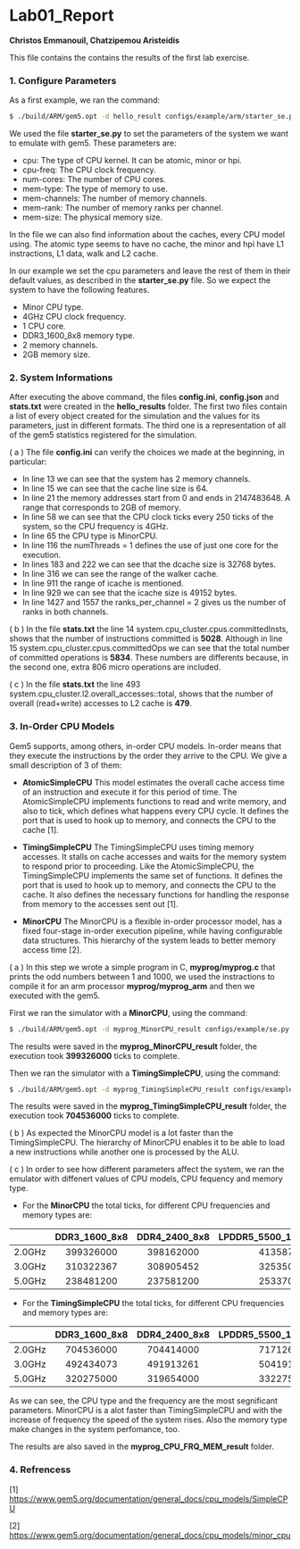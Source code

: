 # Lab01_Report
**Christos Emmanouil, Chatzipemou Aristeidis**

This file contains the contains the results of the first lab exercise.

### 1. Configure Parameters
As a first example, we ran the command:

```bash
$ ./build/ARM/gem5.opt -d hello_result configs/example/arm/starter_se.py --cpu="minor" "tests/test-progs/hello/bin/arm/linux/hello"
```
 
 We used the file **starter_se.py** to set the parameters of the system we want to emulate with gem5. These parameters are:
 
 - cpu: The type of CPU kernel. It can be atomic, minor or hpi.
 - cpu-freq: The CPU clock frequency.
 - num-cores: The number of CPU cores.
 - mem-type: The type of memory to use.
 - mem-channels: The number of memory channels.
 - mem-rank: The number of memory ranks per channel.
 - mem-size: The physical memory size.
 
 In the file we can also find information about the caches, every CPU model using. The atomic type seems to have no cache, the minor and hpi have L1 instractions, L1 data, walk and L2 cache.
 
 In our example we set the cpu parameters and leave the rest of them in their default values, as described in the **starter_se.py** file. So we expect the system to have the following features.

- Minor CPU type.
- 4GHz CPU clock frequency.
- 1 CPU core.
- DDR3_1600_8x8 memory type.
- 2 memory channels.
- 2GB memory size.

### 2. System Informations
After executing the above command, the files **config.ini**, **config.json** and **stats.txt** were created in the **hello_results** folder. The first two files contain a list of every object created for the simulation and the values for its parameters, just in different formats. The third one is a representation of all of the gem5 statistics registered for the simulation.

( a ) The file **config.ini** can verify the choices we made at the beginning, in particular:

- In line 13 we can see that the system has 2 memory channels.
- In line 15 we can see that the cache line size is 64.
- In line 21 the memory addresses start from 0 and ends in 2147483648. A range that corresponds to 2GB of memory.
- In line 58 we can see that the CPU clock ticks every 250 ticks of the system, so the CPU frequency is 4GHz.
- In line 65 the CPU type is MinorCPU.
- In line 116 the numThreads = 1 defines the use of just one core for the execution.
- In lines 183 and 222 we can see that the dcache size is 32768 bytes.
- In line 316 we can see the range of the walker cache.
- In line 911 the range of icache is mentioned.
- In line 929 we can see that the icache size is 49152 bytes.
- In line 1427 and 1557 the ranks_per_channel = 2 gives us the number of ranks in both channels.

( b ) In the file **stats.txt** the line 14 system.cpu_cluster.cpus.committedInsts, shows that the number of instructions committed is **5028**. Although in line 15 system.cpu_cluster.cpus.committedOps we can see that the total number of committed operations is **5834**. These numbers are differents because, in the second one, extra 806 micro operations are included.

( c ) In the file **stats.txt** the line 493 system.cpu_cluster.l2.overall_accesses::total, shows that the number of overall (read+write) accesses to L2 cache is **479**.

### 3. In-Order CPU Models
Gem5 supports, among others, in-order CPU models. In-order means that they execute the instructions by the order they arrive to the CPU. We give a small description of 3 of them:

- **AtomicSimpleCPU**
This model estimates the overall cache access time of an instruction and execute it for this period of time. The AtomicSimpleCPU implements functions to read and write memory, and also to tick, which defines what happens every CPU cycle. It defines the port that is used to hook up to memory, and connects the CPU to the cache [1].

- **TimingSimpleCPU**
The TimingSimpleCPU uses timing memory accesses. It stalls on cache accesses and waits for the memory system to respond prior to proceeding. Like the AtomicSimpleCPU, the TimingSimpleCPU implements the same set of functions. It defines the port that is used to hook up to memory, and connects the CPU to the cache. It also defines the necessary functions for handling the response from memory to the accesses sent out [1].

- **MinorCPU**
The MinorCPU is a flexible in-order processor model, has a fixed four-stage in-order execution pipeline, while having configurable data structures. Τhis hierarchy of the system leads to better memory access time [2].

( a ) In this step we wrοte a simple program in C, **myprog/myprog.c** that prints the odd numbers between 1 and 1000, we used the instractions to compile it for an arm processor **myprog/myprog_arm** and then we executed with the gem5.

First we ran the simulator with a **MinorCPU**, using the command:

```bash
$ ./build/ARM/gem5.opt -d myprog_MinorCPU_result configs/example/se.py --cpu-type=MinorCPU --caches -c 'myprog/myprog_arm'
```

The results were saved in the **myprog_MinorCPU_result** folder, the execution took **399326000** ticks to complete.

Then we ran the simulator with a **TimingSimpleCPU**, using the command:

```bash
$ ./build/ARM/gem5.opt -d myprog_TimingSimpleCPU_result configs/example/se.py --cpu-type=TimingSimpleCPU --caches -c 'myprog/myprog_arm'
```

The results were saved in the **myprog_TimingSimpleCPU_result** folder, the execution took **704536000** ticks to complete.

( b ) As expected the MinorCPU model is a lot faster than the TimingSimpleCPU. The hierarchy of MinorCPU enables it to be able to load a new instructions while another one is processed by the ALU.

( c ) In order to see how different parameters affect the system, we ran the emulator with diffenert values of CPU models, CPU fequency and memory type.

- For the **MinorCPU** the total ticks, for different CPU frequencies and memory types are:

|   | DDR3_1600_8x8 | DDR4_2400_8x8 | LPDDR5_5500_1x16_8B_BL32 |
|:------:|:-----------:|:-----------:|:-----------:|
| 2.0GHz | 399326000 | 398162000 | 413587000 |
| 3.0GHz | 310322367 | 308905452 | 325350657 |
| 5.0GHz | 238481200 | 237581200 | 253370200 |

- For the **TimingSimpleCPU** the total ticks, for different CPU frequencies and memory types are:

|   | DDR3_1600_8x8 | DDR4_2400_8x8 | LPDDR5_5500_1x16_8B_BL32 |
|:------:|:-----------:|:-----------:|:-----------:|
| 2.0GHz | 704536000 | 704414000 | 717126000 |
| 3.0GHz | 492434073 | 491913261 | 504191304 |
| 5.0GHz | 320275000 | 319654000 | 332275000 |

As we can see, the CPU type and the frequency are the most segnificant parameters. MinorCPU is a alot faster than TimingSimpleCPU and with the increase of frequency the speed of the system rises. Also the memory type make changes in the system perfomance, too.

The results are also saved in the **myprog_CPU_FRQ_MEM_result** folder.

### 4. Refrencess
[1] https://www.gem5.org/documentation/general_docs/cpu_models/SimpleCPU

[2] https://www.gem5.org/documentation/general_docs/cpu_models/minor_cpu


